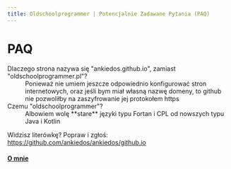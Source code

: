 ```yaml
---
title: Oldschoolprogrammer | Potencjalnie Zadawane Pytania (PAQ)
---
```


# PAQ
<dl>
    <dt>Dlaczego strona nazywa się "ankiedos.github.io", zamiast "oldschoolprogrammer.pl"?</dt>
    <dd>Ponieważ nie umiem jeszcze odpowiednio konfigurować stron internetowych, oraz jeśli bym miał własną nazwę domeny, to github nie pozwoliłby na zaszyfrowanie jej protokołem https</dd>
    <dt>Czemu "oldschoolprogrammer"?</dt>
    <dd>Albowiem wolę **stare** języki typu Fortan i CPL od nowszych typu Java i Kotlin</dd>
</dl>

Widzisz literówkę? Popraw i zgłoś: <https://github.com/ankiedos/ankiedos/github.io>
#### [O mnie](about.md)

